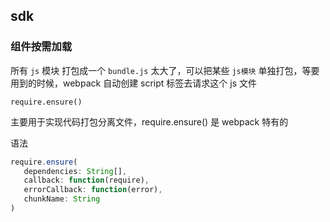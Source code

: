 ## sdk

### 组件按需加载

所有 `js` 模块 打包成一个 `bundle.js` 太大了，可以把某些 `js模块` 单独打包，等要用到的时候，webpack 自动创建 script 标签去请求这个 js 文件

`require.ensure()`

主要用于实现代码打包分离文件，require.ensure() 是 webpack 特有的

语法
```js
require.ensure(
   dependencies: String[],
   callback: function(require),
   errorCallback: function(error),
   chunkName: String
)
```

